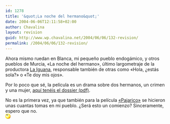 ```yaml
---
id: 1278
title: '&quot;La noche del hermano&quot;'
date: 2004-06-06T12:11:58+02:00
author: Chavalina
layout: revision
guid: http://www.wp.chavalina.net/2004/06/06/132-revision/
permalink: /2004/06/06/132-revision/
---
```

Ahora mismo ruedan en Blanca, mi peque&ntilde;o pueblo endog&aacute;mico, y otros pueblos de Murcia, «La noche del hermano», &uacute;ltimo largometraje de la productora <a href=http://www.la-iguana.com/HTML/principal.htm target=&prime;_blank&prime;>La Iguana</a>, responsable tambi&eacute;n de otras como «Hola, &iquest;est&aacute;s sola?» o «Te doy mis ojos».

Por lo poco que s&eacute;, la pel&iacute;cula es un drama sobre dos hermanos, un crimen y una mujer, <a href=http://www.la-iguana.com/html/LANOCHEDOSSIER.PDF target=&prime;_blank&prime;>aqu&iacute; ten&eacute;is el dossier (pdf)</a>.

No es la primera vez, ya que tambi&eacute;n para la pel&iacute;cula <a href=http://www.zinema.com/pelicula/1998/pajarico.htm target=&prime;_blank&prime;>«Pajarico»</a> se hicieron unas cuantas tomas en mi pueblo. &iquest;Ser&aacute; esto un comienzo? Sinceramente, espero que no.  
![](/imagenes/emoticonos/pensativo.gif)